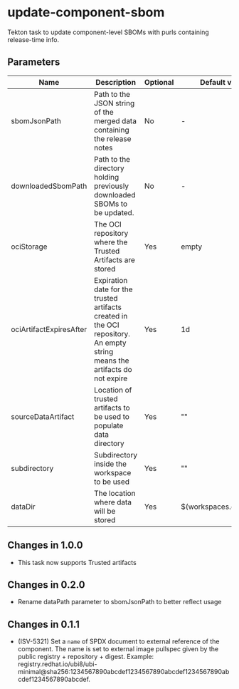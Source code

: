 # update-component-sbom

Tekton task to update component-level SBOMs with purls containing release-time info.

## Parameters

| Name                    | Description                                                                                                                | Optional | Default value           |
|-------------------------|----------------------------------------------------------------------------------------------------------------------------|----------|-------------------------|
| sbomJsonPath            | Path to the JSON string of the merged data containing the release notes                                                    | No       | -                       |
| downloadedSbomPath      | Path to the directory holding previously downloaded SBOMs to be updated.                                                   | No       | -                       |
| ociStorage              | The OCI repository where the Trusted Artifacts are stored                                                                  | Yes      | empty                   |
| ociArtifactExpiresAfter | Expiration date for the trusted artifacts created in the OCI repository. An empty string means the artifacts do not expire | Yes      | 1d                      |
| sourceDataArtifact      | Location of trusted artifacts to be used to populate data directory                                                        | Yes      | ""                      |
| subdirectory            | Subdirectory inside the workspace to be used                                                                               | Yes      | ""                      |
| dataDir                 | The location where data will be stored                                                                                     | Yes      | $(workspaces.data.path) |

## Changes in 1.0.0
* This task now supports Trusted artifacts

## Changes in 0.2.0
- Rename dataPath parameter to sbomJsonPath to better reflect usage

## Changes in 0.1.1
- (ISV-5321) Set a `name` of SPDX document to external reference of the component. The name is set to external image pullspec given by the public registry + repository + digest. Example: registry.redhat.io/ubi8/ubi-minimal@sha256:1234567890abcdef1234567890abcdef1234567890abcdef1234567890abcdef.
